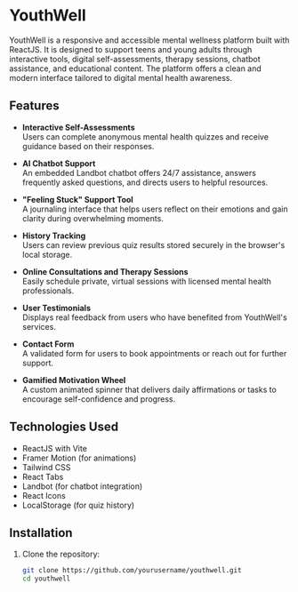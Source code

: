 # YouthWell

YouthWell is a responsive and accessible mental wellness platform built with ReactJS. It is designed to support teens and young adults through interactive tools, digital self-assessments, therapy sessions, chatbot assistance, and educational content. The platform offers a clean and modern interface tailored to digital mental health awareness.

## Features

- **Interactive Self-Assessments**  
  Users can complete anonymous mental health quizzes and receive guidance based on their responses.

- **AI Chatbot Support**  
  An embedded Landbot chatbot offers 24/7 assistance, answers frequently asked questions, and directs users to helpful resources.

- **"Feeling Stuck" Support Tool**  
  A journaling interface that helps users reflect on their emotions and gain clarity during overwhelming moments.

- **History Tracking**  
  Users can review previous quiz results stored securely in the browser's local storage.

- **Online Consultations and Therapy Sessions**  
  Easily schedule private, virtual sessions with licensed mental health professionals.

- **User Testimonials**  
  Displays real feedback from users who have benefited from YouthWell's services.

- **Contact Form**  
  A validated form for users to book appointments or reach out for further support.

- **Gamified Motivation Wheel**  
  A custom animated spinner that delivers daily affirmations or tasks to encourage self-confidence and progress.

## Technologies Used

- ReactJS with Vite
- Framer Motion (for animations)
- Tailwind CSS
- React Tabs
- Landbot (for chatbot integration)
- React Icons
- LocalStorage (for quiz history)

## Installation

1. Clone the repository:
   ```bash
   git clone https://github.com/yourusername/youthwell.git
   cd youthwell
